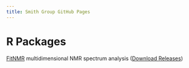 ```yaml
---
title: Smith Group GitHub Pages
---
```


# R Packages

[FitNMR](/fitnmr/) multidimensional NMR spectrum analysis ([Download Releases](/fitnmr_releases/))
